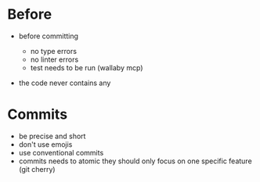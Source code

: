 # Before

- before committing
  - no type errors
  - no linter errors
  - test needs to be run (wallaby mcp)

- the code never contains any

# Commits

- be precise and short
- don't use emojis
- use conventional commits
- commits needs to atomic they should only focus on one specific feature (git cherry)
